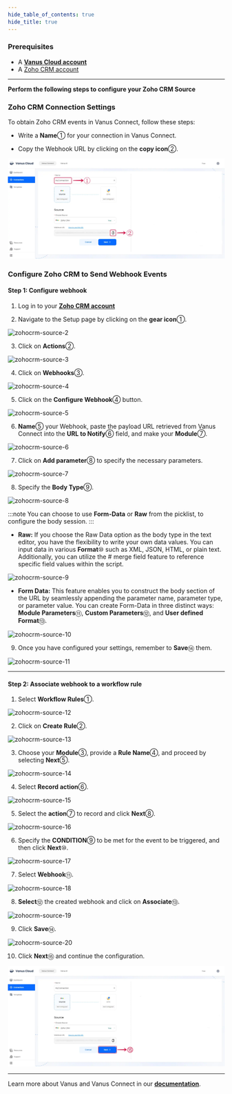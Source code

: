 ```yaml
--- 
hide_table_of_contents: true
hide_title: true
---
```


### Prerequisites

- A [**Vanus Cloud account**](https://cloud.vanus.ai)
- A [Zoho CRM account](https://crm.zoho.com/crm/org813836165/tab/Home/begin)

---

**Perform the following steps to configure your Zoho CRM Source**

### Zoho CRM Connection Settings

To obtain Zoho CRM events in Vanus Connect, follow these steps:

- Write a **Name**① for your connection in Vanus Connect.

- Copy the Webhook URL by clicking on the **copy icon**②.

![zohocrm-source-1](images/zohocrm-source-1.webp)


### Configure Zoho CRM to Send Webhook Events 

#### Step 1: Configure webhook

1. Log in to your [**Zoho CRM account**](https://crm.zoho.com/crm/org813836165/tab/Home/begin)

2. Navigate to the Setup page by clicking on the **gear icon**①.

![zohocrm-source-2](images/zohocrm-source-2.webp)

3. Click on **Actions**②.

![zohocrm-source-3](images/zohocrm-source-3.webp)

4. Click on **Webhooks**③.

![zohocrm-source-4](images/zohocrm-source-4.webp)

5. Click on the **Configure Webhook**④ button.

![zohocrm-source-5](images/zohocrm-source-5.webp)

6. **Name**⑤ your Webhook, paste the payload URL retrieved from Vanus Connect into the **URL to Notify**⑥ field, and make your **Module**⑦.

![zohocrm-source-6](images/zohocrm-source-6.webp)

7. Click on **Add parameter**⑧ to specify the necessary parameters.

![zohocrm-source-7](images/zohocrm-source-7.webp)

8. Specify the **Body Type**⑨.

![zohocrm-source-8](images/zohocrm-source-8.webp)

:::note
You can choose to use **Form-Data** or **Raw** from the picklist, to configure the body session.
:::

- **Raw:** If you choose the Raw Data option as the body type in the text editor, you have the flexibility to write your own data values. You can input data in various **Format**⑩ such as XML, JSON, HTML, or plain text. Additionally, you can utilize the # merge field feature to reference specific field values within the script.

![zohocrm-source-9](images/zohocrm-source-9.webp)

- **Form Data:** This feature enables you to construct the body section of the URL by seamlessly appending the parameter name, parameter type, or parameter value. You can create Form-Data in three distinct ways: **Module Parameters**⑪, **Custom Parameters**⑫, and **User defined Format**⑬.

![zohocrm-source-10](images/zohocrm-source-10.webp)

9. Once you have configured your settings, remember to **Save**⑭ them.

![zohocrm-source-11](images/zohocrm-source-11.webp)

---

#### Step 2: Associate webhook to a workflow rule

1. Select **Workflow Rules**①.

![zohocrm-source-12](images/zohocrm-source-12.webp)

2. Click on **Create Rule**②.

![zohocrm-source-13](images/zohocrm-source-13.webp)

3. Choose your **Module**③, provide a **Rule Name**④, and proceed by selecting **Next**⑤.

![zohocrm-source-14](images/zohocrm-source-14.webp)

4. Select **Record action**⑥.

![zohocrm-source-15](images/zohocrm-source-15.webp)

5. Select the **action**⑦ to record and click **Next**⑧.

![zohocrm-source-16](images/zohocrm-source-16.webp)

6. Specify the **CONDITION**⑨ to be met for the event to be triggered, and then click **Next**⑩.

![zohocrm-source-17](images/zohocrm-source-17.webp)

7. Select **Webhook**⑪.

![zohocrm-source-18](images/zohocrm-source-18.webp)

8. **Select**⑫ the created webhook and click on **Associate**⑬.

![zohocrm-source-19](images/zohocrm-source-19.webp)

9. Click **Save**⑭.

![zohocrm-source-20](images/zohocrm-source-20.webp)

10. Click **Next**⑮ and continue the configuration.

![zohocrm-source-21](images/zohocrm-source-21.webp)

---

Learn more about Vanus and Vanus Connect in our [**documentation**](https://docs.vanus.ai).
